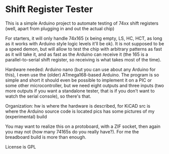Shift Register Tester
=====================

This is a simple Arduino project to automate testing of 74xx shift
registers (well, apart from plugging in and out the actual chip)

For starters, it will only handle 74x165 (x being empty, LS, HC, HCT,
as long as it works with Arduino style logic levels it'll be ok).
It is not supposed to be a speed demon, but will allow to test
the chip with arbitrary patterns as fast as it will take it, and
as fast as the Arduino can receive it (the 165 is a parallel-to-serial
shift register, so receiving is what takes most of the time).

Hardware needed: Arduino nano (but you can use about any Arduino
for this), I even use the (older) ATmega168-based Arduino. The
program is so simple and short it should even be possible to
implement it on a PIC or some other microcontroller, but we need
eight outputs and three inputs (two more outputs if you want a
standalone tester, that is if you don't want to watch the serial
console), so there's that.

Organization:
hw is where the hardware is described, for KiCAD
src is where the Arduino source code is located
pics has some pictures of my (experimental) build

You may want to realize this on a protoboard, with a ZIF socket,
then again you may not (how many 74165s do you really have?).
For me the breadboard build is more than enough.

License is GPL

